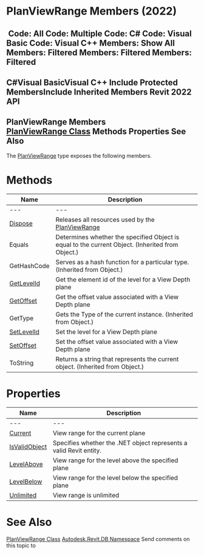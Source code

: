# PlanViewRange Members (2022)

﻿
 Code: All Code: Multiple Code: C# Code: Visual Basic Code: Visual C++  Members: Show All Members: Filtered Members: Filtered Members: Filtered   
---  
C#Visual BasicVisual C++
Include Protected MembersInclude Inherited Members
Revit 2022 API  
---  
PlanViewRange Members  
[PlanViewRange Class](7edc5f13-a5fa-5c7a-9a03-ac6cbed1f005.md "PlanViewRange Class") Methods Properties See Also  
---  
The [PlanViewRange](7edc5f13-a5fa-5c7a-9a03-ac6cbed1f005.md "PlanViewRange Class") type exposes the following members.
# Methods
| Name | Description |
| --- | --- |
| --- | --- | --- |
| [Dispose](e9adce93-1f75-e82a-67de-06eb3d9100ea.md "Dispose Method") | Releases all resources used by the [PlanViewRange](7edc5f13-a5fa-5c7a-9a03-ac6cbed1f005.md "PlanViewRange Class") |
| Equals | Determines whether the specified Object is equal to the current Object. (Inherited from Object.) |
| GetHashCode | Serves as a hash function for a particular type.  (Inherited from Object.) |
| [GetLevelId](9c56cd0b-bd1b-47f6-b669-5870b2966c1f.md "GetLevelId Method") | Get the element id of the level for a View Depth plane |
| [GetOffset](109ec4bc-f4d5-e995-bc93-92c2b498674f.md "GetOffset Method") | Get the offset value associated with a View Depth plane |
| GetType | Gets the Type of the current instance. (Inherited from Object.) |
| [SetLevelId](ef2d4027-3b09-f62e-5507-2d39615b8b4a.md "SetLevelId Method") | Set the level for a View Depth plane |
| [SetOffset](3ba94bad-a426-0f12-ba41-05f7cd0637bc.md "SetOffset Method") | Set the offset value associated with a View Depth plane |
| ToString | Returns a string that represents the current object. (Inherited from Object.) |

# Properties
| Name | Description |
| --- | --- |
| --- | --- | --- |
| [Current](4ced7a98-7576-a63b-f37e-97f70fd212c9.md "Current Property") | View range for the current plane |
| [IsValidObject](f8b304ba-c227-9327-0f32-596735100174.md "IsValidObject Property") | Specifies whether the .NET object represents a valid Revit entity. |
| [LevelAbove](9c2c47f9-1fc8-addf-f6bd-dcf767efe3b8.md "LevelAbove Property") | View range for the level above the specified plane |
| [LevelBelow](b474e148-6212-feeb-9d1b-351937ad238c.md "LevelBelow Property") | View range for the level below the specified plane |
| [Unlimited](5b21cada-9846-35fa-0a1e-e661d3d916c0.md "Unlimited Property") | View range is unlimited |

# See Also
[PlanViewRange Class](7edc5f13-a5fa-5c7a-9a03-ac6cbed1f005.md "PlanViewRange Class")
[Autodesk.Revit.DB Namespace](87546ba7-461b-c646-cbb1-2cb8f5bff8b2.md "Autodesk.Revit.DB Namespace")
Send comments on this topic to 